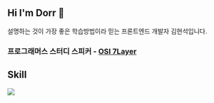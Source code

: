 ## Hi I'm Dorr 👋
 
설명하는 것이 가장 좋은 학습방법이라 믿는 프론트엔드 개발자 김현석입니다.
### 프로그래머스 스터디 스피커 -  <a href='https://present.do/presentations/61443969e3562505806fa234'>OSI 7Layer</a> ###

## Skill
<img src="https://img.shields.io/badge/JavaScript-색상코드?style=flat-square&logo=로고명&logoColor=로고색"/>


<!--
**DorrKim/DorrKim** is a ✨ _special_ ✨ repository because its `README.md` (this file) appears on your GitHub profile.

Here are some ideas to get you started:

- 🔭 I’m currently working on ...
- 🌱 I’m currently learning ...
- 👯 I’m looking to collaborate on ...
- 🤔 I’m looking for help with ...
- 💬 Ask me about ...
- 📫 How to reach me: ...
- 😄 Pronouns: ...
- ⚡ Fun fact: ...
-->
